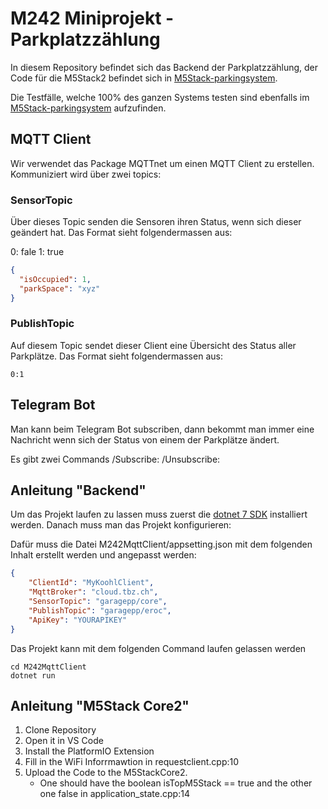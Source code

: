 # M242 Miniprojekt - Parkplatzzählung

In diesem Repository befindet sich das Backend der Parkplatzzählung, der Code für die M5Stack2 
befindet sich in [M5Stack-parkingsystem](https://github.com/Z-100/M5Stack-parkingsystem).

Die Testfälle, welche 100% des ganzen Systems testen sind ebenfalls im 
[M5Stack-parkingsystem](https://github.com/Z-100/M5Stack-parkingsystem) aufzufinden. 

## MQTT Client
Wir verwendet das Package MQTTnet um einen MQTT Client zu erstellen. 
Kommuniziert wird über zwei topics:  

### SensorTopic
Über dieses Topic senden die Sensoren ihren Status, wenn sich dieser geändert hat.
Das Format sieht folgendermassen aus:

0: fale
1: true

```json
{
  "isOccupied": 1,
  "parkSpace": "xyz"
}
```

### PublishTopic
Auf diesem Topic sendet dieser Client eine Übersicht des Status aller Parkplätze.
Das Format sieht folgendermassen aus:
```text
0:1
```

## Telegram Bot
Man kann beim Telegram Bot subscriben, dann bekommt man immer eine Nachricht wenn sich der Status von einem der Parkplätze ändert.

Es gibt zwei Commands
/Subscribe:
/Unsubscribe:


## Anleitung "Backend"
Um das Projekt laufen zu lassen muss zuerst die [dotnet 7 SDK](https://dotnet.microsoft.com/en-us/download) installiert werden. 
Danach muss man das Projekt konfigurieren:

Dafür muss die Datei M242MqttClient/appsetting.json mit dem folgenden Inhalt erstellt werden und angepasst werden:

```json
{
    "ClientId": "MyKoohlClient",
    "MqttBroker": "cloud.tbz.ch",
    "SensorTopic": "garagepp/core",
    "PublishTopic": "garagepp/eroc",
    "ApiKey": "YOURAPIKEY"
}
```

Das Projekt kann mit dem folgenden Command laufen gelassen werden
```
cd M242MqttClient
dotnet run
```

## Anleitung "M5Stack Core2"
1. Clone Repository
2. Open it in VS Code
3. Install the PlatformIO Extension
4. Fill in the WiFi Inforrmawtion in requestclient.cpp:10
5. Upload the Code to the M5StackCore2.
	- One should have the boolean isTopM5Stack == true and the other one false in application_state.cpp:14

